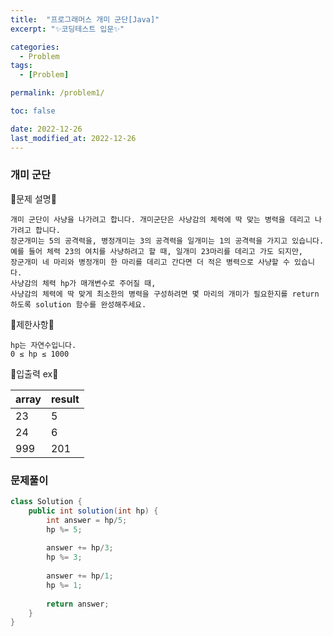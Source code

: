 ```yaml
---
title:  "프로그래머스 개미 군단[Java]"
excerpt: "✨코딩테스트 입문✨"

categories:
  - Problem
tags:
  - [Problem]

permalink: /problem1/

toc: false

date: 2022-12-26
last_modified_at: 2022-12-26
---
```

### 개미 군단

💫문제 설명💫

```
개미 군단이 사냥을 나가려고 합니다. 개미군단은 사냥감의 체력에 딱 맞는 병력을 데리고 나가려고 합니다. 
장군개미는 5의 공격력을, 병정개미는 3의 공격력을 일개미는 1의 공격력을 가지고 있습니다. 
예를 들어 체력 23의 여치를 사냥하려고 할 때, 일개미 23마리를 데리고 가도 되지만, 
장군개미 네 마리와 병정개미 한 마리를 데리고 간다면 더 적은 병력으로 사냥할 수 있습니다.
사냥감의 체력 hp가 매개변수로 주어질 때, 
사냥감의 체력에 딱 맞게 최소한의 병력을 구성하려면 몇 마리의 개미가 필요한지를 return하도록 solution 함수를 완성해주세요.
```
💫제한사항💫

```
hp는 자연수입니다.
0 ≤ hp ≤ 1000
```

💫입출력 ex💫

|array|result|
|------|---|
|23|5|
|24|6|
|999|201|


### 문제풀이

```java
class Solution {
    public int solution(int hp) {
        int answer = hp/5;
        hp %= 5;
        
        answer += hp/3;
        hp %= 3;
        
        answer += hp/1;
        hp %= 1;
        
        return answer;
    }
}
```
